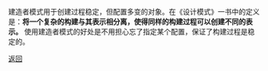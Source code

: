 建造者模式用于创建过程稳定，但配置多变的对象。在《设计模式》一书中的定义是：**将一个复杂的构建与其表示相分离，使得同样的构建过程可以创建不同的表示。**
使用建造者模式的好处是不用担心忘了指定某个配置，保证了构建过程是稳定的。

[返回](构建型模式/readme.md)